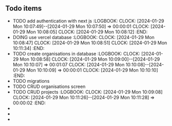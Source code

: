 ## Todo items
- TODO add authentication with next js
  :LOGBOOK:
  CLOCK: [2024-01-29 Mon 10:07:49]--[2024-01-29 Mon 10:07:50] =>  00:00:01
  CLOCK: [2024-01-29 Mon 10:08:05]
  CLOCK: [2024-01-29 Mon 10:08:12]
  :END:
- DOING use vercel database
  :LOGBOOK:
  CLOCK: [2024-01-29 Mon 10:08:47]
  CLOCK: [2024-01-29 Mon 10:08:51]
  CLOCK: [2024-01-29 Mon 10:11:34]
  :END:
- TODO create organisations in database
  :LOGBOOK:
  CLOCK: [2024-01-29 Mon 10:08:58]
  CLOCK: [2024-01-29 Mon 10:09:00]--[2024-01-29 Mon 10:10:07] =>  00:01:07
  CLOCK: [2024-01-29 Mon 10:10:08]--[2024-01-29 Mon 10:10:09] =>  00:00:01
  CLOCK: [2024-01-29 Mon 10:10:10]
  :END:
- TODO migrations
- TODO CRUD organisations screen
- TODO CRUD projects
  :LOGBOOK:
  CLOCK: [2024-01-29 Mon 10:09:08]
  CLOCK: [2024-01-29 Mon 10:11:26]--[2024-01-29 Mon 10:11:28] =>  00:00:02
  :END:
-
-
-